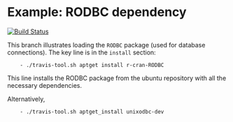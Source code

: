Example: RODBC dependency
===========================
[![Build Status](https://travis-ci.org/csgillespie/travis-examples.png?branch=travis-RODBC2)](https://travis-ci.org/csgillespie/travis-examples)

This branch illustrates loading the `RODBC` package (used for database connections). The key line is in the `install` section:

```
    - ./travis-tool.sh aptget install r-cran-RODBC
```

This line installs the RODBC package from the ubuntu repository with all the necessary dependencies. 

Alternatively, 

```
    - ./travis-tool.sh aptget_install unixodbc-dev
```
